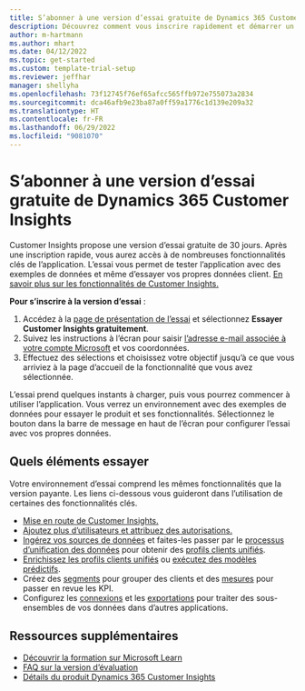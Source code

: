 ```yaml
---
title: S’abonner à une version d’essai gratuite de Dynamics 365 Customer Insights
description: Découvrez comment vous inscrire rapidement et démarrer un essai gratuit de Customer Insights. Explorez l’application et trouvez des ressources d’apprentissage supplémentaires.
author: m-hartmann
ms.author: mhart
ms.date: 04/12/2022
ms.topic: get-started
ms.custom: template-trial-setup
ms.reviewer: jeffhar
manager: shellyha
ms.openlocfilehash: 73f12745f76ef65afcc565ffb972e755073a2834
ms.sourcegitcommit: dca46afb9e23ba87a0ff59a1776c1d139e209a32
ms.translationtype: HT
ms.contentlocale: fr-FR
ms.lasthandoff: 06/29/2022
ms.locfileid: "9081070"
---
```

# <a name="sign-up-for-a-free-dynamics-365-customer-insights-trial"></a>S’abonner à une version d’essai gratuite de Dynamics 365 Customer Insights

Customer Insights propose une version d’essai gratuite de 30 jours. Après une inscription rapide, vous aurez accès à de nombreuses fonctionnalités clés de l’application. L’essai vous permet de tester l’application avec des exemples de données et même d’essayer vos propres données client. [En savoir plus sur les fonctionnalités de Customer Insights.](overview.md)

**Pour s’inscrire à la version d’essai** :

1. Accédez à la [page de présentation de l’essai](https://dynamics.microsoft.com/ai/customer-insights/) et sélectionnez **Essayer Customer Insights gratuitement**.
1. Suivez les instructions à l’écran pour saisir [l’adresse e-mail associée à votre compte Microsoft](https://support.microsoft.com/windows/what-is-a-microsoft-account-4a7c48e9-ff5a-e9c6-5a5c-1a57d66c3bfa) et vos coordonnées.
1. Effectuez des sélections et choisissez votre objectif jusqu’à ce que vous arriviez à la page d’accueil de la fonctionnalité que vous avez sélectionnée.

L’essai prend quelques instants à charger, puis vous pourrez commencer à utiliser l’application. Vous verrez un environnement avec des exemples de données pour essayer le produit et ses fonctionnalités. Sélectionnez le bouton dans la barre de message en haut de l’écran pour configurer l’essai avec vos propres données.

## <a name="what-to-try"></a>Quels éléments essayer

Votre environnement d’essai comprend les mêmes fonctionnalités que la version payante. Les liens ci-dessous vous guideront dans l’utilisation de certaines des fonctionnalités clés.

- [Mise en route de Customer Insights.](get-started.md)
- [Ajoutez plus d’utilisateurs et attribuez des autorisations.](permissions.md)
- [Ingérez vos sources de données](data-sources.md) et faites-les passer par le [processus d’unification des données](data-unification.md) pour obtenir des [profils clients unifiés](customer-profiles.md).
- [Enrichissez les profils clients unifiés](enrichment-hub.md) ou [exécutez des modèles prédictifs](predictions-overview.md).
- Créez des [segments](segments.md) pour grouper des clients et des [mesures](measures.md) pour passer en revue les KPI.
- Configurez les [connexions](connections.md) et les [exportations](export-destinations.md) pour traiter des sous-ensembles de vos données dans d’autres applications.

## <a name="additional-resources"></a>Ressources supplémentaires

- [Découvrir la formation sur Microsoft Learn](/learn/browse/?filter-products=dynamics-dynamics-cust-insights)
- [FAQ sur la version d’évaluation](trial-faq.md)
- [Détails du produit Dynamics 365 Customer Insights](https://dynamics.microsoft.com/ai/customer-insights/)
